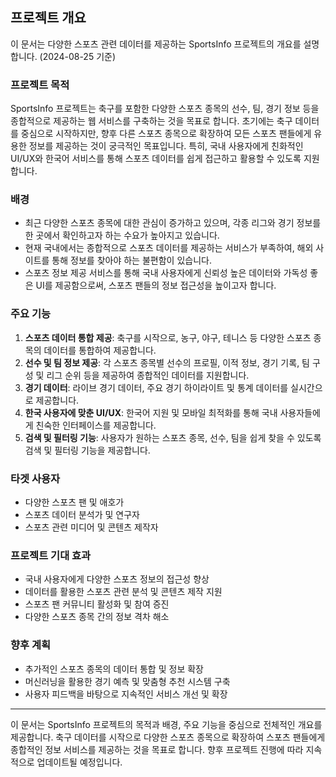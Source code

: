 ## 프로젝트 개요

이 문서는 다양한 스포츠 관련 데이터를 제공하는 SportsInfo 프로젝트의 개요를 설명합니다. (2024-08-25 기준)

### 프로젝트 목적

SportsInfo 프로젝트는 축구를 포함한 다양한 스포츠 종목의 선수, 팀, 경기 정보 등을 종합적으로 제공하는 웹 서비스를 구축하는 것을 목표로 합니다. 초기에는 축구 데이터를 중심으로 시작하지만, 향후 다른 스포츠 종목으로 확장하여 모든 스포츠 팬들에게 유용한 정보를 제공하는 것이 궁극적인 목표입니다. 특히, 국내 사용자에게 친화적인 UI/UX와 한국어 서비스를 통해 스포츠 데이터를 쉽게 접근하고 활용할 수 있도록 지원합니다.

### 배경

- 최근 다양한 스포츠 종목에 대한 관심이 증가하고 있으며, 각종 리그와 경기 정보를 한 곳에서 확인하고자 하는 수요가 높아지고 있습니다.
- 현재 국내에서는 종합적으로 스포츠 데이터를 제공하는 서비스가 부족하여, 해외 사이트를 통해 정보를 찾아야 하는 불편함이 있습니다.
- 스포츠 정보 제공 서비스를 통해 국내 사용자에게 신뢰성 높은 데이터와 가독성 좋은 UI를 제공함으로써, 스포츠 팬들의 정보 접근성을 높이고자 합니다.

### 주요 기능

1. **스포츠 데이터 통합 제공**: 축구를 시작으로, 농구, 야구, 테니스 등 다양한 스포츠 종목의 데이터를 통합하여 제공합니다.
2. **선수 및 팀 정보 제공**: 각 스포츠 종목별 선수의 프로필, 이적 정보, 경기 기록, 팀 구성 및 리그 순위 등을 제공하여 종합적인 데이터를 지원합니다.
3. **경기 데이터**: 라이브 경기 데이터, 주요 경기 하이라이트 및 통계 데이터를 실시간으로 제공합니다.
4. **한국 사용자에 맞춘 UI/UX**: 한국어 지원 및 모바일 최적화를 통해 국내 사용자들에게 친숙한 인터페이스를 제공합니다.
5. **검색 및 필터링 기능**: 사용자가 원하는 스포츠 종목, 선수, 팀을 쉽게 찾을 수 있도록 검색 및 필터링 기능을 제공합니다.

### 타겟 사용자

- 다양한 스포츠 팬 및 애호가
- 스포츠 데이터 분석가 및 연구자
- 스포츠 관련 미디어 및 콘텐츠 제작자

### 프로젝트 기대 효과

- 국내 사용자에게 다양한 스포츠 정보의 접근성 향상
- 데이터를 활용한 스포츠 관련 분석 및 콘텐츠 제작 지원
- 스포츠 팬 커뮤니티 활성화 및 참여 증진
- 다양한 스포츠 종목 간의 정보 격차 해소

### 향후 계획

- 추가적인 스포츠 종목의 데이터 통합 및 정보 확장
- 머신러닝을 활용한 경기 예측 및 맞춤형 추천 시스템 구축
- 사용자 피드백을 바탕으로 지속적인 서비스 개선 및 확장

---

이 문서는 SportsInfo 프로젝트의 목적과 배경, 주요 기능을 중심으로 전체적인 개요를 제공합니다. 축구 데이터를 시작으로 다양한 스포츠 종목으로 확장하여 스포츠 팬들에게 종합적인 정보 서비스를 제공하는 것을 목표로 합니다. 향후 프로젝트 진행에 따라 지속적으로 업데이트될 예정입니다.
